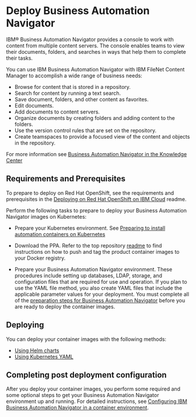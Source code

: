 # Deploy Business Automation Navigator

IBM® Business Automation Navigator provides a console to work with content from multiple content servers. The console enables teams to view their documents, folders, and searches in ways that help them to complete their tasks.

You can use IBM Business Automation Navigator with IBM FileNet Content Manager to accomplish a wide range of business needs:
- Browse for content that is stored in a repository.
- Search for content by running a text search.
- Save document, folders, and other content as favorites.
- Edit documents.
- Add documents to content servers.
- Organize documents by creating folders and adding content to the folders.
- Use the version control rules that are set on the repository.
- Create teamspaces to provide a focused view of the content and objects in the repository.

For more information see [Business Automation Navigator in the Knowledge Center](https://www.ibm.com/support/knowledgecenter/en/SSYHZ8_18.0.x/com.ibm.dba.offerings/topics/con_ban.html)

## Requirements and Prerequisites

To prepare to deploy on Red Hat OpenShift, see the requirements and prerequisites in the [Deploying on Red Hat OpenShift on IBM Cloud](platform/README_Eval_ROKS.md) readme.

Perform the following tasks to prepare to deploy your Business Automation Navigator images on Kubernetes:

- Prepare your Kubernetes environment. See [Preparing to install automation containers on Kubernetes](https://www.ibm.com/support/knowledgecenter/en/SSYHZ8_18.0.x/com.ibm.dba.install/k8s_topics/tsk_prepare_env_k8s.html)

- Download the PPA. Refer to the top repository [readme](../README.md) to find instructions on how to push and tag the product container images to your Docker registry.

- Prepare your Business Automation Navigator environment. These procedures include setting up databases, LDAP, storage, and configuration files that are required for use and operation. If you plan to use the YAML file method, you also create YAML files that include the applicable parameter values for your deployment. You must complete all of the [preparation steps for Business Automation Navigator](https://www.ibm.com/support/knowledgecenter/en/SSYHZ8_18.0.x/com.ibm.dba.install/k8s_topics/tsk_prepare_bank8s.html) before you are ready to deploy the container images. 


## Deploying

You can deploy your container images with the following methods:

- [Using Helm charts](helm-charts/README.md)
- [Using Kubernetes YAML](k8s-yaml/README.md)

## Completing post deployment configuration

After you deploy your container images, you perform some required and some optional steps to get your Business Automation Navigator environment up and running. For detailed instructions, see [Configuring IBM Business Automation Navigator in a container environment](https://www.ibm.com/support/knowledgecenter/en/SSYHZ8_18.0.x/com.ibm.dba.install/k8s_topics/tsk_ecmconfigbank8s.html).
